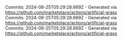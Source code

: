 Commits: 2024-08-25T05:29:28.669Z - Generated via https://github.com/marketplace/actions/artificial-grass
<br>
Commits: 2024-08-25T05:29:28.669Z - Generated via https://github.com/marketplace/actions/artificial-grass
<br>
Commits: 2024-08-25T05:29:28.669Z - Generated via https://github.com/marketplace/actions/artificial-grass
<br>
